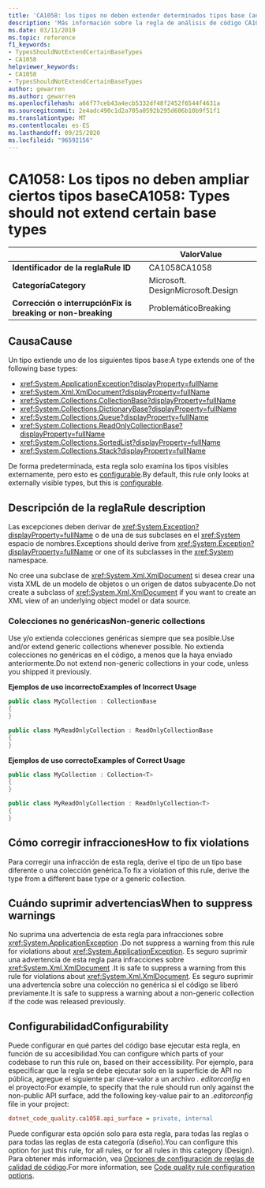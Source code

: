 ```yaml
---
title: 'CA1058: los tipos no deben extender determinados tipos base (análisis de código)'
description: 'Más información sobre la regla de análisis de código CA1058: los tipos no deben ampliar ciertos tipos base'
ms.date: 03/11/2019
ms.topic: reference
f1_keywords:
- TypesShouldNotExtendCertainBaseTypes
- CA1058
helpviewer_keywords:
- CA1058
- TypesShouldNotExtendCertainBaseTypes
author: gewarren
ms.author: gewarren
ms.openlocfilehash: a66f77ceb43a4ecb5332df48f2452f6544f4631a
ms.sourcegitcommit: 2e4adc490c1d2a705a0592b295d606b10b9f51f1
ms.translationtype: MT
ms.contentlocale: es-ES
ms.lasthandoff: 09/25/2020
ms.locfileid: "96592156"
---
```

# <a name="ca1058-types-should-not-extend-certain-base-types"></a><span data-ttu-id="7dbdd-103">CA1058: Los tipos no deben ampliar ciertos tipos base</span><span class="sxs-lookup"><span data-stu-id="7dbdd-103">CA1058: Types should not extend certain base types</span></span>

| | <span data-ttu-id="7dbdd-104">Valor</span><span class="sxs-lookup"><span data-stu-id="7dbdd-104">Value</span></span> |
|-|-|
| <span data-ttu-id="7dbdd-105">**Identificador de la regla**</span><span class="sxs-lookup"><span data-stu-id="7dbdd-105">**Rule ID**</span></span> |<span data-ttu-id="7dbdd-106">CA1058</span><span class="sxs-lookup"><span data-stu-id="7dbdd-106">CA1058</span></span>|
| <span data-ttu-id="7dbdd-107">**Categoría**</span><span class="sxs-lookup"><span data-stu-id="7dbdd-107">**Category**</span></span> |<span data-ttu-id="7dbdd-108">Microsoft. Design</span><span class="sxs-lookup"><span data-stu-id="7dbdd-108">Microsoft.Design</span></span>|
| <span data-ttu-id="7dbdd-109">**Corrección o interrupción**</span><span class="sxs-lookup"><span data-stu-id="7dbdd-109">**Fix is breaking or non-breaking**</span></span> |<span data-ttu-id="7dbdd-110">Problemático</span><span class="sxs-lookup"><span data-stu-id="7dbdd-110">Breaking</span></span>|

## <a name="cause"></a><span data-ttu-id="7dbdd-111">Causa</span><span class="sxs-lookup"><span data-stu-id="7dbdd-111">Cause</span></span>

<span data-ttu-id="7dbdd-112">Un tipo extiende uno de los siguientes tipos base:</span><span class="sxs-lookup"><span data-stu-id="7dbdd-112">A type extends one of the following base types:</span></span>

- <xref:System.ApplicationException?displayProperty=fullName>
- <xref:System.Xml.XmlDocument?displayProperty=fullName>
- <xref:System.Collections.CollectionBase?displayProperty=fullName>
- <xref:System.Collections.DictionaryBase?displayProperty=fullName>
- <xref:System.Collections.Queue?displayProperty=fullName>
- <xref:System.Collections.ReadOnlyCollectionBase?displayProperty=fullName>
- <xref:System.Collections.SortedList?displayProperty=fullName>
- <xref:System.Collections.Stack?displayProperty=fullName>

<span data-ttu-id="7dbdd-113">De forma predeterminada, esta regla solo examina los tipos visibles externamente, pero esto es [configurable](#configurability).</span><span class="sxs-lookup"><span data-stu-id="7dbdd-113">By default, this rule only looks at externally visible types, but this is [configurable](#configurability).</span></span>

## <a name="rule-description"></a><span data-ttu-id="7dbdd-114">Descripción de la regla</span><span class="sxs-lookup"><span data-stu-id="7dbdd-114">Rule description</span></span>

<span data-ttu-id="7dbdd-115">Las excepciones deben derivar de <xref:System.Exception?displayProperty=fullName> o de una de sus subclases en el <xref:System> espacio de nombres.</span><span class="sxs-lookup"><span data-stu-id="7dbdd-115">Exceptions should derive from <xref:System.Exception?displayProperty=fullName> or one of its subclasses in the <xref:System> namespace.</span></span>

<span data-ttu-id="7dbdd-116">No cree una subclase de <xref:System.Xml.XmlDocument> si desea crear una vista XML de un modelo de objetos o un origen de datos subyacente.</span><span class="sxs-lookup"><span data-stu-id="7dbdd-116">Do not create a subclass of <xref:System.Xml.XmlDocument> if you want to create an XML view of an underlying object model or data source.</span></span>

### <a name="non-generic-collections"></a><span data-ttu-id="7dbdd-117">Colecciones no genéricas</span><span class="sxs-lookup"><span data-stu-id="7dbdd-117">Non-generic collections</span></span>

<span data-ttu-id="7dbdd-118">Use y/o extienda colecciones genéricas siempre que sea posible.</span><span class="sxs-lookup"><span data-stu-id="7dbdd-118">Use and/or extend generic collections whenever possible.</span></span> <span data-ttu-id="7dbdd-119">No extienda colecciones no genéricas en el código, a menos que la haya enviado anteriormente.</span><span class="sxs-lookup"><span data-stu-id="7dbdd-119">Do not extend non-generic collections in your code, unless you shipped it previously.</span></span>

<span data-ttu-id="7dbdd-120">**Ejemplos de uso incorrecto**</span><span class="sxs-lookup"><span data-stu-id="7dbdd-120">**Examples of Incorrect Usage**</span></span>

```csharp
public class MyCollection : CollectionBase
{
}

public class MyReadOnlyCollection : ReadOnlyCollectionBase
{
}
```

<span data-ttu-id="7dbdd-121">**Ejemplos de uso correcto**</span><span class="sxs-lookup"><span data-stu-id="7dbdd-121">**Examples of Correct Usage**</span></span>

```csharp
public class MyCollection : Collection<T>
{
}

public class MyReadOnlyCollection : ReadOnlyCollection<T>
{
}
```

## <a name="how-to-fix-violations"></a><span data-ttu-id="7dbdd-122">Cómo corregir infracciones</span><span class="sxs-lookup"><span data-stu-id="7dbdd-122">How to fix violations</span></span>

<span data-ttu-id="7dbdd-123">Para corregir una infracción de esta regla, derive el tipo de un tipo base diferente o una colección genérica.</span><span class="sxs-lookup"><span data-stu-id="7dbdd-123">To fix a violation of this rule, derive the type from a different base type or a generic collection.</span></span>

## <a name="when-to-suppress-warnings"></a><span data-ttu-id="7dbdd-124">Cuándo suprimir advertencias</span><span class="sxs-lookup"><span data-stu-id="7dbdd-124">When to suppress warnings</span></span>

<span data-ttu-id="7dbdd-125">No suprima una advertencia de esta regla para infracciones sobre <xref:System.ApplicationException> .</span><span class="sxs-lookup"><span data-stu-id="7dbdd-125">Do not suppress a warning from this rule for violations about <xref:System.ApplicationException>.</span></span> <span data-ttu-id="7dbdd-126">Es seguro suprimir una advertencia de esta regla para infracciones sobre <xref:System.Xml.XmlDocument> .</span><span class="sxs-lookup"><span data-stu-id="7dbdd-126">It is safe to suppress a warning from this rule for violations about <xref:System.Xml.XmlDocument>.</span></span> <span data-ttu-id="7dbdd-127">Es seguro suprimir una advertencia sobre una colección no genérica si el código se liberó previamente.</span><span class="sxs-lookup"><span data-stu-id="7dbdd-127">It is safe to suppress a warning about a non-generic collection if the code was released previously.</span></span>

## <a name="configurability"></a><span data-ttu-id="7dbdd-128">Configurabilidad</span><span class="sxs-lookup"><span data-stu-id="7dbdd-128">Configurability</span></span>

<span data-ttu-id="7dbdd-129">Puede configurar en qué partes del código base ejecutar esta regla, en función de su accesibilidad.</span><span class="sxs-lookup"><span data-stu-id="7dbdd-129">You can configure which parts of your codebase to run this rule on, based on their accessibility.</span></span> <span data-ttu-id="7dbdd-130">Por ejemplo, para especificar que la regla se debe ejecutar solo en la superficie de API no pública, agregue el siguiente par clave-valor a un archivo *. editorconfig* en el proyecto:</span><span class="sxs-lookup"><span data-stu-id="7dbdd-130">For example, to specify that the rule should run only against the non-public API surface, add the following key-value pair to an *.editorconfig* file in your project:</span></span>

```ini
dotnet_code_quality.ca1058.api_surface = private, internal
```

<span data-ttu-id="7dbdd-131">Puede configurar esta opción solo para esta regla, para todas las reglas o para todas las reglas de esta categoría (diseño).</span><span class="sxs-lookup"><span data-stu-id="7dbdd-131">You can configure this option for just this rule, for all rules, or for all rules in this category (Design).</span></span> <span data-ttu-id="7dbdd-132">Para obtener más información, vea [Opciones de configuración de reglas de calidad de código](../code-quality-rule-options.md).</span><span class="sxs-lookup"><span data-stu-id="7dbdd-132">For more information, see [Code quality rule configuration options](../code-quality-rule-options.md).</span></span>
